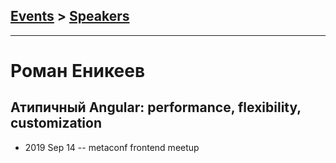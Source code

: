 ## [Events](../README.md) > [Speakers](../speakers.md)
---

# Роман Еникеев

## Атипичный Angular: performance, flexibility, customization
- 2019 Sep 14 -- metaconf frontend meetup    
